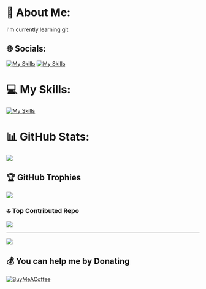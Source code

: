 # 💫 About Me:
I'm currently learning git


## 🌐 Socials:
[![My Skills](https://skillicons.dev/icons?i=instagram)](https://instagram.com/py_teach)
[![My Skills](https://skillicons.dev/icons?i=gmail)](mailto:pyteach369@gmail.com)

# 💻 My Skills:
[![My Skills](https://skillicons.dev/icons?i=html,css,py,qt,regex,sqlite,selenium,django,git,github,docker,powershell,vscode,windows,kali,mint,linux&perline=4)](https://skillicons.dev)

# 📊 GitHub Stats:
<a href="https://github.com/pyteach369">
  <img src="https://github-stats-alpha.vercel.app/api?username=pyteach369&cc=3E1E68&tc=FFACAC&ic=E45A92&bc=5D2F77">
</a>

## 🏆 GitHub Trophies
![](https://github-profile-trophy.vercel.app/?username=pyteach369&theme=radical&no-frame=false&no-bg=false&margin-w=4)

### 🔝 Top Contributed Repo
![](https://github-contributor-stats.vercel.app/api?username=pyteach369&limit=5&theme=radical&combine_all_yearly_contributions=true)

---
[![](https://visitcount.itsvg.in/api?id=pyteach369&icon=5&color=0)](https://visitcount.itsvg.in)

  ## 💰 You can help me by Donating
  [![BuyMeACoffee](https://img.shields.io/badge/Buy%20Me%20a%20Coffee-ffdd00?style=for-the-badge&logo=buy-me-a-coffee&logoColor=black)](https://buymeacoffee.com/pyteach) 

  
<!-- Proudly created with GPRM ( https://gprm.itsvg.in ) -->

